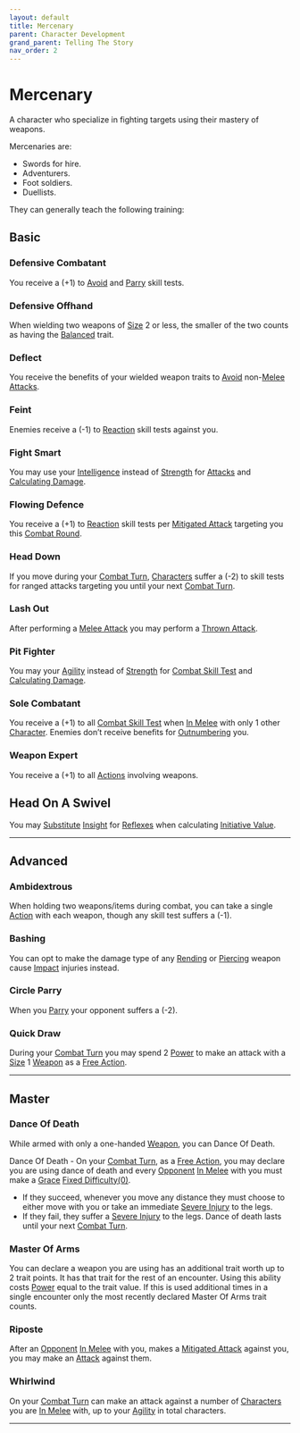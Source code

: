 ```yaml
---
layout: default
title: Mercenary
parent: Character Development
grand_parent: Telling The Story
nav_order: 2
---
```

# Mercenary
A character who specialize in fighting targets using their mastery of weapons.

Mercenaries are: 
* Swords for hire.
* Adventurers.
* Foot soldiers.
* Duellists.

They can generally teach the following training:

## Basic

### Defensive Combatant
You receive a (+1) to [Avoid](Core/Reacting-To-Attacks.md#Avoid) and [Parry](Core/Special-Combat-Actions.md#Parry) skill tests.

### Defensive Offhand
When wielding two weapons of [Size](Core/Weapons.md#Size) 2 or less, the smaller of the two counts as having the [Balanced](Core/Weapon-Traits.md#Balanced) trait.

### Deflect
You receive the benefits of your wielded weapon traits to [Avoid](Core/Reacting-To-Attacks.md#Avoid) non-[Melee Attacks](Core/Terminology.md#Melee%20Attack). 

### Feint
Enemies receive a (-1) to [Reaction](Core/Terminology.md#Reaction) skill tests against you.

### Fight Smart
You may use your [Intelligence](Core/Intelligence.md) instead of [Strength](Core/Strength.md) for [Attacks](Core/Terminology.md#Attack) and [Calculating Damage](Core/Attacks.md#Calculating%20Damage).

### Flowing Defence
You receive a (+1) to [Reaction](Core/Terminology.md#Reaction) skill tests per [Mitigated Attack](Core/Terminology.md#Mitigated%20Attack) targeting you this [Combat Round](Core/Terminology.md#Combat%20Round).

### Head Down
If you move during your [Combat Turn](Core/Terminology.md#Combat%20Turn), [Characters](Core/Terminology.md#Character) suffer a (-2) to skill tests for ranged attacks targeting you until your next [Combat Turn](Core/Terminology.md#Combat%20Turn).

### Lash Out
After performing a [Melee Attack](Core/Terminology.md#Melee%20Attack) you may perform a [Thrown Attack](Core/Terminology.md#Thrown%20Attack). 
### Pit Fighter
You may your [Agility](Core/Agility.md) instead of [Strength](Core/Strength.md) for [Combat Skill Test](Core/Terminology.md#Combat%20Action) and [Calculating Damage](Core/Attacks.md#Calculating%20Damage).

### Sole Combatant
You receive a (+1) to all [Combat Skill Test](Core/Terminology.md#Combat%20Action) when [In Melee](Core/Effects.md#In%20Melee) with only 1 other [Character](Core/Terminology.md#Character).
Enemies don’t receive benefits for [Outnumbering](Core/Attack-Bonuses.md#Outnumbered) you.

### Weapon Expert
You receive a (+1) to all [Actions](Core/Terminology.md#Action) involving weapons. 

## Head On A Swivel
You may [Substitute](Core/Terminology.md#Substitute) [Insight](Core/Intelligence.md#Insight) for [Reflexes](Core/Agility.md#Reflexes) when calculating [Initiative Value](Core/Combat.md#Initiative%20Value).



---

## Advanced

### Ambidextrous
When holding two weapons/items during combat, you can take a single [Action](Core/Terminology.md#Action) with each weapon, though any skill test suffers a (-1).

### Bashing
You can opt to make the damage type of any [Rending](Core/Injury.md#Rending) or [Piercing](Core/Injury.md#Piercing) weapon cause [Impact](Core/Injury.md#Impact) injuries instead.

### Circle Parry
When you [Parry](Core/Special-Combat-Actions.md#Parry) your opponent suffers a (-2).

### Quick Draw
During your [Combat Turn](Core/Terminology.md#Combat%20Turn) you may spend 2 [Power](Core/Stats.md#Max%20Power) to make an attack with a [Size](Core/Weapons.md#Size) 1 [Weapon](Core/Weapons.md) as a [Free Action](Core/Terminology.md#Free%20Action).


---

## Master

### Dance Of Death
While armed with only a one-handed [Weapon](Core/Weapons.md), you can Dance Of Death.

Dance Of Death - On your [Combat Turn](Core/Terminology.md#Combat%20Turn), as a [Free Action](Core/Terminology.md#Free%20Action), you may declare you are using dance of death and every [Opponent](Core/Terminology.md#Opponent) [In Melee](Core/Effects.md#In%20Melee) with you must make a [Grace](Core/Agility.md#Grace) [Fixed Difficulty(0)](Core/Skills.md#Fixed%20Difficulty). 
* If they succeed, whenever you move any distance they must choose to either move with you or take an immediate [Severe Injury](Core/Injury.md#Severe%20Injury) to the legs. 
* If they fail, they suffer a [Severe Injury](Core/Injury.md#Severe%20Injury) to the legs. 
Dance of death lasts until your next [Combat Turn](Core/Terminology.md#Combat%20Turn).

### Master Of Arms
You can declare a weapon you are using has an additional trait worth up to 2 trait points. It has that trait for the rest of an encounter. Using this ability costs [Power](Core/Stats.md#Max%20Power) equal to the trait value. If this is used additional times in a single encounter only the most recently declared Master Of Arms trait counts. 

### Riposte
After an [Opponent](Core/Terminology.md#Opponent) [In Melee](Core/Effects.md#In%20Melee) with you, makes a [Mitigated Attack](Core/Terminology.md#Mitigated%20Attack) against you, you may make an [Attack](Core/Terminology.md#Attack) against them.

### Whirlwind
On your [Combat Turn](Core/Terminology.md#Combat%20Turn) can make an attack against a number of [Characters](Core/Terminology.md#Character) you are [In Melee](Core/Effects.md#In%20Melee) with, up to your [Agility](Core/Agility.md) in total characters.


---


